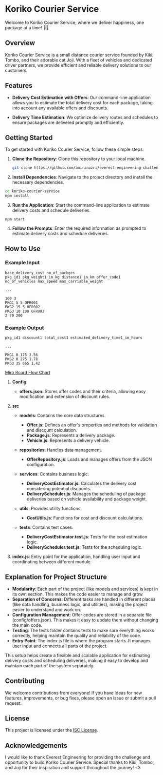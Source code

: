 # Koriko Courier Service

Welcome to Koriko Courier Service, where we deliver happiness, one package at a time! 🚚✨

## Overview

Koriko Courier Service is a small distance courier service founded by Kiki, Tombo, and their adorable cat Joji. With a fleet of vehicles and dedicated driver partners, we provide efficient and reliable delivery solutions to our customers.

## Features

- **Delivery Cost Estimation with Offers**: Our command-line application allows you to estimate the total delivery cost for each package, taking into account any available offers and discounts.

- **Delivery Time Estimation**: We optimize delivery routes and schedules to ensure packages are delivered promptly and efficiently.

## Getting Started

To get started with Koriko Courier Service, follow these simple steps:

1. **Clone the Repository**: Clone this repository to your local machine.

   ```bash
   git clone https://github.com/amiranazri/everest-engineering-challenge
   ```

2. **Install Dependencies**: Navigate to the project directory and install the necessary dependencies.

```bash
cd koriko-courier-service
npm install
```
 
3. **Run the Application**: Start the command-line application to estimate delivery costs and schedule deliveries.
```
npm start
```

4. **Follow the Prompts**: Enter the required information as prompted to estimate delivery costs and schedule deliveries.

## How to Use

### Example Input
```plaintext
base_delivery_cost no_of_packges
pkg_id1 pkg_weight1_in_kg distance1_in_km offer_code1
no_of_vehicles max_speed max_carriable_weight

...

100 3
PKG1 5 5 OFR001
PKG2 15 5 OFR002
PKG3 10 100 OFR003
2 70 200
```

### Example Output
```plaintext
pkg_id1 discount1 total_cost1 estimated_delivery_time1_in_hours

...

PKG1 0 175 3.56
PKG2 0 275 1.78
PKG3 35 665 1.42
```

[Miro Board Flow Chart](https://miro.com/app/board/uXjVKBkyI9o=/?share_link_id=630963926507)

1. **Config**
    
    - **offers.json**: Stores offer codes and their criteria, allowing easy modification and extension of discount rules.
2. **src**
    
    - **models**: Contains the core data structures.
        
        - **Offer.js**: Defines an offer's properties and methods for validation and discount calculation.
        - **Package.js**: Represents a delivery package.
        - **Vehicle.js**: Represents a delivery vehicle.
    - **repositories**: Handles data management.
        
        - **OfferRepository.js**: Loads and manages offers from the JSON configuration.
    - **services**: Contains business logic.
        
        - **DeliveryCostEstimator.js**: Calculates the delivery cost considering potential discounts.
        - **DeliveryScheduler.js**: Manages the scheduling of package deliveries based on vehicle availability and package weight.
    - **utils**: Provides utility functions.
        
        - **CostUtils.js**: Functions for cost and discount calculations.
    - **tests**: Contains test cases.
        
        - **DeliveryCostEstimator.test.js**: Tests for the cost estimation logic.
        - **DeliveryScheduler.test.js**: Tests for the scheduling logic.

3. **index.js**: Entry point for the application, handling user input and coordinating between different module

## Explanation for Project Structure
- **Modularity**: Each part of the project (like models and services) is kept in its own section. This makes the code easier to manage and grow.
- **Separation of Concerns**: Different tasks are handled in different places (like data handling, business logic, and utilities), making the project easier to understand and work on.
- **Configuration Management**: Offer codes are stored in a separate file (config/offers.json). This makes it easy to update them without changing the main code.
- **Testing**: The tests folder contains tests to make sure everything works correctly, helping maintain the quality and reliability of the code.
- **Entry Point**: The index.js file is where the program starts. It manages user input and connects all parts of the project.

This setup helps create a flexible and scalable application for estimating delivery costs and scheduling deliveries, making it easy to develop and maintain each part of the system separately.

## Contributing
We welcome contributions from everyone! If you have ideas for new features, improvements, or bug fixes, please open an issue or submit a pull request.

## License
This project is licensed under the [ISC License](LICENSE).

## Acknowledgements
I would like to thank Everest Engineering for providing the challenge and opportunity to build Koriko Courier Service. Special thanks to Kiki, Tombo, and Joji for their inspiration and support throughout the journey! <3
